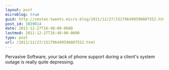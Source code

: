 ```yaml
---
layout: post
microblog: true
guid: http://vmstan-tweets.micro.blog/2011/12/27/151796499590807552.html
post_id: 3039014
date: 2011-12-27T16:48:00-0600
lastmod: 2011-12-27T16:48:00-0600
type: post
url: /2011/12/27/151796499590807552.html
---
```

Pervasive Software, your lack of phone support during a client's system outage is really quite depressing.
